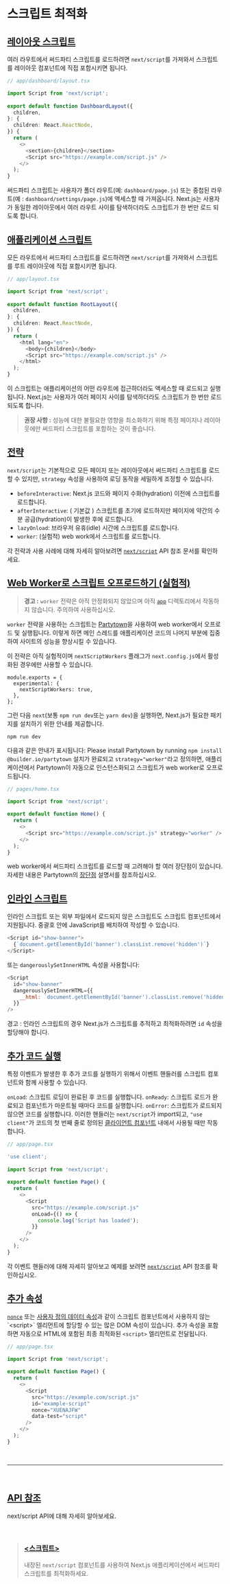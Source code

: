 # 스크립트 최적화
## [레이아웃 스크립트](#레이아웃-스크립트)
여러 라우트에서 써드파티 스크립트를 로드하려면 `next/script`를 가져와서 스크립트를 레이아웃 컴포넌트에 직접 포함시키면 됩니다.
```typescript
// app/dashboard/layout.tsx

import Script from 'next/script';
 
export default function DashboardLayout({
  children,
}: {
  children: React.ReactNode,
}) {
  return (
    <>
      <section>{children}</section>
      <Script src="https://example.com/script.js" />
    </>
  );
}
```
써드파티 스크립트는 사용자가 폴더 라우트(예: `dashboard/page.js`) 또는 중첩된 라우트(예 : `dashboard/settings/page.js`)에 액세스할 때 가져옵니다. Next.js는 사용자가 동일한 레이아웃에서 여러 라우트 사이를 탐색하더라도 스크립트가 한 번만 로드 되도록 합니다.

## [애플리케이션 스크립트](#애플리케이션-스크립트)
모든 라우트에서 써드파티 스크립트를 로드하려면 `next/script`를 가져와서 스크립트를 루트 레이아웃에 직접 포함시키면 됩니다.
```typescript
// app/layout.tsx

import Script from 'next/script';
 
export default function RootLayout({
  children,
}: {
  children: React.ReactNode,
}) {
  return (
    <html lang="en">
      <body>{children}</body>
      <Script src="https://example.com/script.js" />
    </html>
  );
}
```
이 스크립트는 애플리케이션의 어떤 라우트에 접근하더라도 액세스할 때 로드되고 실행됩니다. Next.js는 사용자가 여러 페이지 사이를 탐색하더라도 스크립트가 한 번만 로드 되도록 합니다.

> __권장 사항 :__ 성능에 대한 불필요한 영향을 최소화하기 위해 특정 페이지나 레이아웃에만 써드파티 스크립트를 포함하는 것이 좋습니다.

## [전략](#전략)
`next/script`는 기본적으로 모든 페이지 또는 레이아웃에서 써드파티 스크립트를 로드할 수 있지만, `strategy` 속성을 사용하여 로딩 동작을 세밀하게 조정할 수 있습니다.

* `beforeInteractive`: Next.js 코드와 페이지 수화(hydration) 이전에 스크립트를 로드합니다.
* `afterInteractive`: ( 기본값 ) 스크립트를 초기에 로드하지만 페이지에 약간의 수분 공급(hydration)이 발생한 후에 로드합니다.
* `lazyOnload`: 브라우저 유휴(idle) 시간에 스크립트를 로드합니다.
* `worker`: (실험적) web work에서 스크립트를 로드합니다.

각 전략과 사용 사례에 대해 자세히 알아보려면 [`next/script`](../../APIReference/Components/Script.md) API 참조 문서를 확인하세요.

## [Web Worker로 스크립트 오프로드하기 (실험적)](#web-worker로-스크립트-오프로드하기-실험적)
> __경고 :__ `worker` 전략은 아직 안정화되지 않았으며 아직 [`app`](../Routing/Defining_Routes.md) 디렉토리에서 작동하지 않습니다. 주의하여 사용하십시오.

`worker` 전략을 사용하는 스크립트는 [Partytown](https://partytown.builder.io/)을 사용하여 web worker에서 오프로드 및 실행됩니다. 이렇게 하면 메인 스레드를 애플리케이션 코드의 나머지 부분에 집중하여 사이트의 성능을 향상시킬 수 있습니다.

이 전략은 아직 실험적이며 `nextScriptWorkers` 플래그가 `next.config.js`에서 활성화된 경우에만 사용할 수 있습니다.

```
module.exports = {
  experimental: {
    nextScriptWorkers: true,
  },
};
```

그런 다음 `next`(보통 `npm run dev`또는 `yarn dev`)을 실행하면, Next.js가 필요한 패키지를 설치하기 위한 안내를 제공합니다.

```
npm run dev
```

다음과 같은 안내가 표시됩니다: Please install Partytown by running `npm install @builder.io/partytown`
설치가 완료되고 `strategy="worker"`라고 정의하면, 애플리케이션에서 Partytown이 자동으로 인스턴스화되고 스크립트가 web worker로 오프로드됩니다.

```typescript
// pages/home.tsx

import Script from 'next/script';
 
export default function Home() {
  return (
    <>
      <Script src="https://example.com/script.js" strategy="worker" />
    </>
  );
}
```
web worker에서 써드파티 스크립트를 로드할 때 고려해야 할 여러 장단점이 있습니다. 자세한 내용은 Partytown의 [장단점](https://partytown.builder.io/trade-offs) 설명서를 참조하십시오.

## [인라인 스크립트](#인라인-스크립트)
인라인 스크립트 또는 외부 파일에서 로드되지 않은 스크립트도 스크립트 컴포넌트에서 지원됩니다. 중괄호 안에 JavaScript를 배치하여 작성할 수 있습니다.

```javascript
<Script id="show-banner">
  {`document.getElementById('banner').classList.remove('hidden')`}
</Script>
```

또는 `dangerouslySetInnerHTML` 속성을 사용합니다:

```javascript
<Script
  id="show-banner"
  dangerouslySetInnerHTML={{
    __html: `document.getElementById('banner').classList.remove('hidden')`,
  }}
/>
```
경고 : 인라인 스크립트의 경우 Next.js가 스크립트를 추적하고 최적화하려면 `id` 속성을 할당해야 합니다.

## [추가 코드 실행](#추가-코드-실행)

특정 이벤트가 발생한 후 추가 코드를 실행하기 위해서 이벤트 핸들러를 스크립트 컴포넌트와 함께 사용할 수 있습니다.

`onLoad`: 스크립트 로딩이 완료된 후 코드를 실행합니다.
`onReady`: 스크립트 로드가 완료되고 컴포넌트가 마운트될 때마다 코드를 실행합니다.
`onError`: 스크립트가 로드되지 않으면 코드를 실행합니다.
이러한 핸들러는  `next/script`가 import되고, `"use client"`가 코드의 첫 번째 줄로 정의된 [클라이언트 컴포넌트](../../) 내에서 사용될 때만 작동합니다. 

```typescript
// app/page.tsx

'use client';
 
import Script from 'next/script';
 
export default function Page() {
  return (
    <>
      <Script
        src="https://example.com/script.js"
        onLoad={() => {
          console.log('Script has loaded');
        }}
      />
    </>
  );
}
```

각 이벤트 핸들러에 대해 자세히 알아보고 예제를 보려면 [`next/script`](../../APIReference/Components/Script.md) API 참조를 확인하십시오.

## [추가 속성](#추가-속성)
[`nonce`](https://developer.mozilla.org/en-US/docs/Web/HTML/Global_attributes/nonce) 또는 [사용자 정의 데이터 속성](https://developer.mozilla.org/en-US/docs/Web/HTML/Global_attributes/data-*)과 같이 스크립트 컴포넌트에서 사용하지 않는 `<script>` 엘리먼트에 할당할 수 있는 많은 DOM 속성이 있습니다.
추가 속성을 포함하면 자동으로 HTML에 포함된 최종 최적화된 `<script>` 엘리먼트로 전달됩니다.

```javascript
// app/page.tsx

import Script from 'next/script';
 
export default function Page() {
  return (
    <>
      <Script
        src="https://example.com/script.js"
        id="example-script"
        nonce="XUENAJFW"
        data-test="script"
      />
    </>
  );
}
```
<br><hr><br>
## [API 참조](#api-참조)

next/script API에 대해 자세히 알아보세요.


<br>

> ### [<스크립트>](../../APIReference/Components/Script.md) <br>
>  내장된 `next/script` 컴포넌트를 사용하여 Next.js 애플리케이션에서 써드파티 스크립트를 최적화하세요.